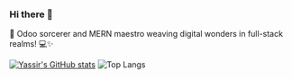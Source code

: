 ### Hi there 👋
🚀 Odoo sorcerer and MERN maestro weaving digital wonders in full-stack realms! 💻✨

[![Yassir's GitHub stats](https://github-readme-stats.vercel.app/api?username=yassirirfan&show_icons=true)](https://github.com/yassirirfan/github-readme-stats)
![Top Langs](https://github-readme-stats.vercel.app/api/top-langs/?username=yassirirfan&hide_progress=true)
